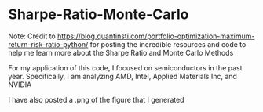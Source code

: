 # Sharpe-Ratio-Monte-Carlo
Note: Credit to https://blog.quantinsti.com/portfolio-optimization-maximum-return-risk-ratio-python/ for posting the incredible resources and code to help me learn more about the Sharpe Ratio and Monte Carlo Methods

For my application of this code, I focused on semiconductors in the past year. Specifically, I am analyzing AMD, Intel, Applied Materials Inc, and NVIDIA

I have also posted a .png of the figure that I generated
